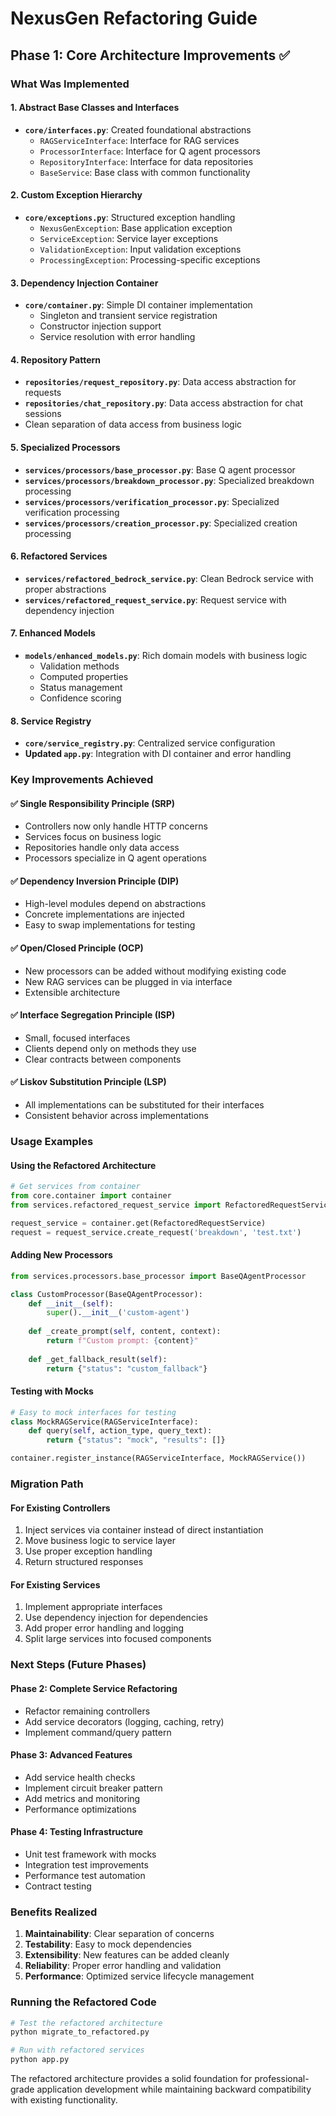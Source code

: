 # NexusGen Refactoring Guide

## Phase 1: Core Architecture Improvements ✅

### What Was Implemented

#### 1. Abstract Base Classes and Interfaces
- **`core/interfaces.py`**: Created foundational abstractions
  - `RAGServiceInterface`: Interface for RAG services
  - `ProcessorInterface`: Interface for Q agent processors  
  - `RepositoryInterface`: Interface for data repositories
  - `BaseService`: Base class with common functionality

#### 2. Custom Exception Hierarchy
- **`core/exceptions.py`**: Structured exception handling
  - `NexusGenException`: Base application exception
  - `ServiceException`: Service layer exceptions
  - `ValidationException`: Input validation exceptions
  - `ProcessingException`: Processing-specific exceptions

#### 3. Dependency Injection Container
- **`core/container.py`**: Simple DI container implementation
  - Singleton and transient service registration
  - Constructor injection support
  - Service resolution with error handling

#### 4. Repository Pattern
- **`repositories/request_repository.py`**: Data access abstraction for requests
- **`repositories/chat_repository.py`**: Data access abstraction for chat sessions
- Clean separation of data access from business logic

#### 5. Specialized Processors
- **`services/processors/base_processor.py`**: Base Q agent processor
- **`services/processors/breakdown_processor.py`**: Specialized breakdown processing
- **`services/processors/verification_processor.py`**: Specialized verification processing
- **`services/processors/creation_processor.py`**: Specialized creation processing

#### 6. Refactored Services
- **`services/refactored_bedrock_service.py`**: Clean Bedrock service with proper abstractions
- **`services/refactored_request_service.py`**: Request service with dependency injection

#### 7. Enhanced Models
- **`models/enhanced_models.py`**: Rich domain models with business logic
  - Validation methods
  - Computed properties
  - Status management
  - Confidence scoring

#### 8. Service Registry
- **`core/service_registry.py`**: Centralized service configuration
- **Updated `app.py`**: Integration with DI container and error handling

### Key Improvements Achieved

#### ✅ Single Responsibility Principle (SRP)
- Controllers now only handle HTTP concerns
- Services focus on business logic
- Repositories handle only data access
- Processors specialize in Q agent operations

#### ✅ Dependency Inversion Principle (DIP)
- High-level modules depend on abstractions
- Concrete implementations are injected
- Easy to swap implementations for testing

#### ✅ Open/Closed Principle (OCP)
- New processors can be added without modifying existing code
- New RAG services can be plugged in via interface
- Extensible architecture

#### ✅ Interface Segregation Principle (ISP)
- Small, focused interfaces
- Clients depend only on methods they use
- Clear contracts between components

#### ✅ Liskov Substitution Principle (LSP)
- All implementations can be substituted for their interfaces
- Consistent behavior across implementations

### Usage Examples

#### Using the Refactored Architecture

```python
# Get services from container
from core.container import container
from services.refactored_request_service import RefactoredRequestService

request_service = container.get(RefactoredRequestService)
request = request_service.create_request('breakdown', 'test.txt')
```

#### Adding New Processors

```python
from services.processors.base_processor import BaseQAgentProcessor

class CustomProcessor(BaseQAgentProcessor):
    def __init__(self):
        super().__init__('custom-agent')
    
    def _create_prompt(self, content, context):
        return f"Custom prompt: {content}"
    
    def _get_fallback_result(self):
        return {"status": "custom_fallback"}
```

#### Testing with Mocks

```python
# Easy to mock interfaces for testing
class MockRAGService(RAGServiceInterface):
    def query(self, action_type, query_text):
        return {"status": "mock", "results": []}

container.register_instance(RAGServiceInterface, MockRAGService())
```

### Migration Path

#### For Existing Controllers
1. Inject services via container instead of direct instantiation
2. Move business logic to service layer
3. Use proper exception handling
4. Return structured responses

#### For Existing Services
1. Implement appropriate interfaces
2. Use dependency injection for dependencies
3. Add proper error handling and logging
4. Split large services into focused components

### Next Steps (Future Phases)

#### Phase 2: Complete Service Refactoring
- Refactor remaining controllers
- Add service decorators (logging, caching, retry)
- Implement command/query pattern

#### Phase 3: Advanced Features
- Add service health checks
- Implement circuit breaker pattern
- Add metrics and monitoring
- Performance optimizations

#### Phase 4: Testing Infrastructure
- Unit test framework with mocks
- Integration test improvements
- Performance test automation
- Contract testing

### Benefits Realized

1. **Maintainability**: Clear separation of concerns
2. **Testability**: Easy to mock dependencies
3. **Extensibility**: New features can be added cleanly
4. **Reliability**: Proper error handling and validation
5. **Performance**: Optimized service lifecycle management

### Running the Refactored Code

```bash
# Test the refactored architecture
python migrate_to_refactored.py

# Run with refactored services
python app.py
```

The refactored architecture provides a solid foundation for professional-grade application development while maintaining backward compatibility with existing functionality.